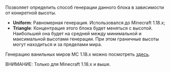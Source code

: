Позволяет определить способ генерации данного блока в зависимости от конкретной высоты.

* **Uniform**: Равномерная генерация. Использовался до Minecraft 1.18.x;
* **Triangle**: Концентрация этого блока будет меняться с высотой. Наибольшей она будет
    на средней между минимальной и максимальной высотами генерации. При этом граничные высоты
    могут находиться и за пределами мира.

Генерацию ванильных миров MC 1.18.x можно посмотреть [здесь](https://static.wikia.nocookie.net/minecraft_gamepedia/images/e/e3/1-18-ore-distribution.jpg/revision/latest/scale-to-width-down/1000?cb=20211130163210).

ВНИМАНИЕ: Только для Minecraft 1.18.x и выше.
